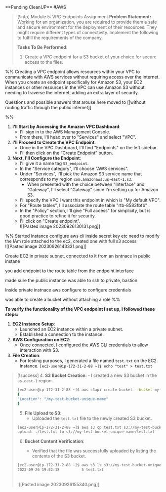 ==Pending CleanUP==
 #AWS
> [!info] Module 5: VPC Endpoints Assignment
> **Problem Statement:** 
> Working for an organization, you are required to provide them a safe and secure environment for the deployment of their resources. They might require different types of connectivity. Implement the following to fulfill the requirements of the company.
> 
> **Tasks To Be Performed:** 
> 1. Create a VPC endpoint for a S3 bucket of your choice for secure access to the files.

%%
Creating a VPC endpoint allows resources within your VPC to communicate with AWS services without requiring access over the internet. When you create an endpoint specifically for Amazon S3, your EC2 instances or other resources in the VPC can use Amazon S3 without needing to traverse the internet, adding an extra layer of security.

Questions and possible answers that arouse here moved to [[without routing traffic through the public internet]]

%%

1. **I'll Start by Accessing the Amazon VPC Dashboard**:
    - I'll sign in to the AWS Management Console.
    - From there, I'll head over to "Services" and select "VPC".
2. **I'll Proceed to Create the VPC Endpoint**:
    - Once in the VPC Dashboard, I'll find "Endpoints" on the left sidebar.
    - I'll then click on the “Create Endpoint” button.
3. **Next, I'll Configure the Endpoint**:
    - I'll give it a name tag `S3_endpoint`.
    - In the "Service category", I'll choose "AWS services".
    - Under "Services", I'll pick the Amazon S3 service name that corresponds to my region `com.amazonaws.us-east-1.s3`.
        - When presented with the choice between "Interface" and "Gateway", I'll select "Gateway" since I'm setting up for Amazon S3.
    - I'll specify the VPC I want this endpoint in which is "My default VPC".
    - For "Route tables", I'll associate the route table "rtb-8583fbfb" .
    - In the "Policy" section, I'll give "Full access" for simplicity, but is good practice to refine it for security.
    - I'll click on "Create endpoint".
    <br>![[Pasted image 20230926130131.png]]
      


%%
Started instance configure 
aws cli inside secret key etc
need to modify the IAm role attached to the ec2, created one with full s3 access
<br>![[Pasted image 20230926143331.png]]


Create EC2 in private subnet, connected to it from an isntnace in public instane

you add endpoint to the route table from the endpoint interface

made sure the public instance was able to ssh to private, bastion

Inside private instnace aws configure to configure credentials

was able to create a bucket without attaching a role
%%


 **To verify the functionality of the VPC endpoint I set up, I followed these steps:**
 
 1. **EC2 Instance Setup**:
     - Launched an EC2 instance within a private subnet.
     - Established a connection to the instance.
 2. **AWS Configuration on EC2**:
     - Once connected, I configured the AWS CLI credentials to allow interaction with S3.
 3. **File Creation**:
     - For testing purposes, I generated a file named `test.txt` on the EC2 instance.
       `[ec2-user@ip-172-31-2-88 ~]$ echo "test" > test.txt`

> [!success] 
> 4. **S3 Bucket Creation**:
>     - I created a new S3 bucket in the `us-east-1` region.
> ```bash
> [ec2-user@ip-172-31-2-88 ~]$ aws s3api create-bucket --bucket my-test-bucket-unique-name --region us-east-1
> {
> "Location": "/my-test-bucket-unique-name"
> }
> ```
>     
> 5. **File Upload to S3**:
>     - Uploaded the `test.txt` file to the newly created S3 bucket.
> ```bash
> [ec2-user@ip-172-31-2-88 ~]$ aws s3 cp test.txt s3://my-test-bucket-unique-name/
> upload: ./test.txt to s3://my-test-bucket-unique-name/test.txt 
> ```
>     
> 6. **Bucket Content Verification**:
>     
>     - Verified that the file was successfully uploaded by listing the contents of the S3 bucket.
> ```bash
> [ec2-user@ip-172-31-2-88 ~]$ aws s3 ls s3://my-test-bucket-unique-name/
> 2023-09-26 19:52:18          5 test.txt
> ```
> <br>![[Pasted image 20230926155340.png]]
